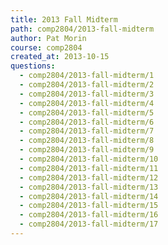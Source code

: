 ```yaml
---
title: 2013 Fall Midterm
path: comp2804/2013-fall-midterm
author: Pat Morin
course: comp2804
created_at: 2013-10-15
questions:
  - comp2804/2013-fall-midterm/1
  - comp2804/2013-fall-midterm/2
  - comp2804/2013-fall-midterm/3
  - comp2804/2013-fall-midterm/4
  - comp2804/2013-fall-midterm/5
  - comp2804/2013-fall-midterm/6
  - comp2804/2013-fall-midterm/7
  - comp2804/2013-fall-midterm/8
  - comp2804/2013-fall-midterm/9
  - comp2804/2013-fall-midterm/10
  - comp2804/2013-fall-midterm/11
  - comp2804/2013-fall-midterm/12
  - comp2804/2013-fall-midterm/13
  - comp2804/2013-fall-midterm/14
  - comp2804/2013-fall-midterm/15
  - comp2804/2013-fall-midterm/16
  - comp2804/2013-fall-midterm/17
---
```

